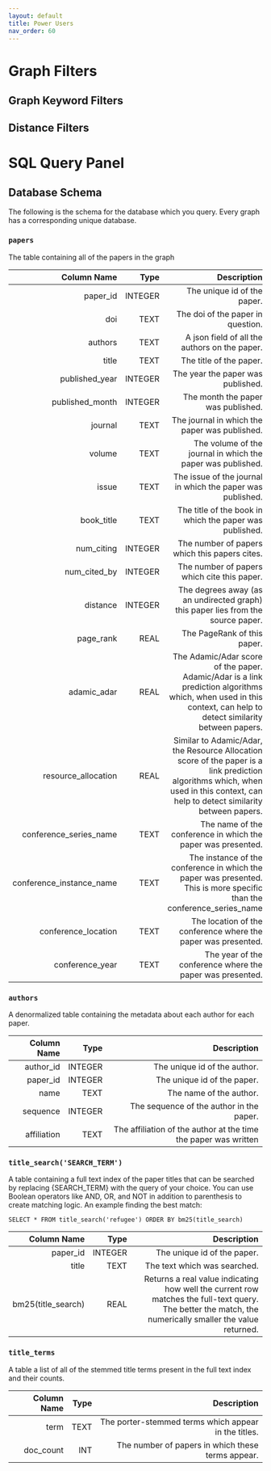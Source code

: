 ```yaml
---
layout: default
title: Power Users
nav_order: 60
---
```



# Graph Filters

## Graph Keyword Filters 

## Distance Filters

# SQL Query Panel

## Database Schema
The following is the schema for the database which you query.  Every graph has a corresponding unique database.  

### `papers`
The table containing all of the papers in the graph

|              Column Name |    Type |                                                                                                                                                                        Description |
| -----------------------: | ------: | ---------------------------------------------------------------------------------------------------------------------------------------------------------------------------------: |
|                 paper_id | INTEGER |                                                                                                                                                        The unique id of the paper. |
|                      doi |    TEXT |                                                                                                                                                  The doi of the paper in question. |
|                  authors |    TEXT |                                                                                                                                      A json field of all the authors on the paper. |
|                    title |    TEXT |                                                                                                                                                            The title of the paper. |
|           published_year | INTEGER |                                                                                                                                                  The year the paper was published. |
|          published_month | INTEGER |                                                                                                                                                 The month the paper was published. |
|                  journal |    TEXT |                                                                                                                                      The journal in which the paper was published. |
|                   volume |    TEXT |                                                                                                                        The volume of the journal in which the paper was published. |
|                    issue |    TEXT |                                                                                                                         The issue of the journal in which the paper was published. |
|               book_title |    TEXT |                                                                                                                            The title of the book in which the paper was published. |
|               num_citing | INTEGER |                                                                                                                                      The number of papers which this papers cites. |
|             num_cited_by | INTEGER |                                                                                                                                        The number of papers which cite this paper. |
|                 distance | INTEGER |                                                                                                   The degrees away (as an undirected graph) this paper lies from the source paper. |
|                page_rank |    REAL |                                                                                                                                                        The PageRank of this paper. |
|              adamic_adar |    REAL |                    The Adamic/Adar score of the paper. Adamic/Adar is a link prediction algorithms which, when used in this context, can help to detect similarity between papers. |
|      resource_allocation |    REAL | Similar to Adamic/Adar, the Resource Allocation score of the paper is a link prediction algorithms which, when used in this context, can help to detect similarity between papers. |
|   conference_series_name |    TEXT |                                                                                                                       The name of the conference in which the paper was presented. |
| conference_instance_name |    TEXT |                                                             The instance of the conference in which the paper was presented. This is more specific than the conference_series_name |
|      conference_location |    TEXT |                                                                                                                      The location of the conference where the paper was presented. |
|          conference_year |    TEXT |                                                                                                                          The year of the conference where the paper was presented. |

### `authors`
A denormalized table containing the metadata about each author for each paper.

| Column Name |    Type |                                                     Description |
| ----------: | ------: | --------------------------------------------------------------: |
|   author_id | INTEGER |                                    The unique id of the author. |
|    paper_id | INTEGER |                                     The unique id of the paper. |
|        name |    TEXT |                                         The name of the author. |
|    sequence | INTEGER |                        The sequence of the author in the paper. |
| affiliation |    TEXT | The affiliation of the author at the time the paper was written |

### `title_search('SEARCH_TERM')`
A table containing a full text index of the paper titles that can be searched by replacing {SEARCH_TERM} with the query of your choice. You can use Boolean operators like AND, OR, and NOT in addition to parenthesis to create matching logic. An example finding the best match:

```
SELECT * FROM title_search('refugee') ORDER BY bm25(title_search)
```

|        Column Name |    Type |                                                                                                                                             Description |
| -----------------: | ------: | ------------------------------------------------------------------------------------------------------------------------------------------------------: |
|           paper_id | INTEGER |                                                                                                                             The unique id of the paper. |
|              title |    TEXT |                                                                                                                            The text which was searched. |
| bm25(title_search) |    REAL | Returns a real value indicating how well the current row matches the full-text query. The better the match, the numerically smaller the value returned. |

### `title_terms`
A table a list of all of the stemmed title terms present in the full text index and their counts.

| Column Name | Type |                                          Description |
| ----------: | ---: | ---------------------------------------------------: |
|        term | TEXT | The porter-stemmed terms which appear in the titles. |
|   doc_count |  INT |    The number of papers in which these terms appear. |